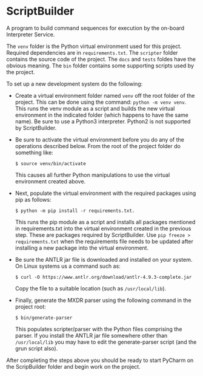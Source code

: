 ScriptBuilder
==============

A program to build command sequences for execution by the on-board Interpreter Service.

The `venv` folder is the Python virtual environment used for this project. Required dependencies
are in `requirements.txt`. The `scripter` folder contains the source code of the project. The
`docs` and `tests` foldes have the obvious meaning. The `bin` folder contains some supporting
scripts used by the project.

To set up a new development system do the following:

+ Create a virtual environment folder named `venv` off the root folder of the project. This can
  be done using the command: `python -m venv venv`. This runs the venv module as a script and
  builds the new virtual environment in the indicated folder (which happens to have the same
  name). Be sure to use a Python3 interpreter. Python2 is not supported by ScriptBuilder.
  
+ Be sure to activate the virtual environment before you do any of the operations described
  below. From the root of the project folder do something like:
  
      $ source venv/bin/activate
      
  This causes all further Python manipulations to use the virtual environment created above.
  
+ Next, populate the virtual environment with the required packages using pip as follows:

      $ python -m pip install -r requirements.txt.
      
  This runs the pip module as a script and installs all packages mentioned in requirements.txt
  into the virtual environment created in the previous step. These are packages required by
  ScriptBuilder. Use `pip freeze > requirements.txt` when the requirements file needs to be
  updated after installing a new package into the virtual environment.
  
+ Be sure the ANTLR jar file is downloaded and installed on your system. On Linux systems us a
  command such as:
  
      $ curl -O https://www.antlr.org/download/antlr-4.9.3-complete.jar
      
  Copy the file to a suitable location (such as `/usr/local/lib`).
  
+ Finally, generate the MXDR parser using the following command in the project root:

      $ bin/generate-parser
      
  This populates scripter/parser with the Python files comprising the parser. If you install the
  ANTLR jar file somewhere other than `/usr/local/lib` you may have to edit the generate-parser
  script (and the grun script also).
  
After completing the steps above you should be ready to start PyCharm on the ScripBuilder folder
and begin work on the project.
